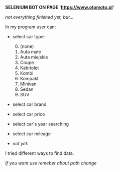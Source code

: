 **SELENIUM BOT ON PAGE 'https://www.otomoto.pl'**

*not everything finished yet, but...*

In my program user can:

- select car type:

    0. (none)
    1. Auta małe
    2. Auta miejskie
    3. Coupe
    4. Kabriolet
    5. Kombi
    6. Kompakt
    7. Minivan
    8. Sedan
    9. SUV
- select car brand
- select car price
- select car's year searching
- select car mileage
- *not yet*:
<!-- - print car city
- print info about car
- change pages -->

I tried different ways to find data.

*If you want use remeber about path change*